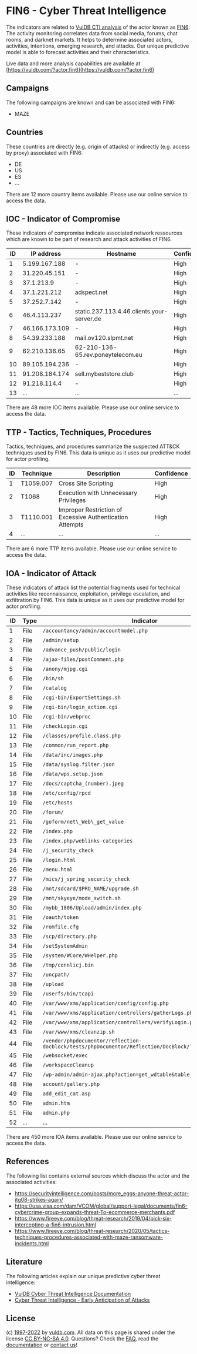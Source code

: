 # FIN6 - Cyber Threat Intelligence

The indicators are related to [VulDB CTI analysis](https://vuldb.com/?kb.cti) of the actor known as [FIN6](https://vuldb.com/?actor.fin6). The activity monitoring correlates data from social media, forums, chat rooms, and darknet markets. It helps to determine associated actors, activities, intentions, emerging research, and attacks. Our unique predictive model is able to forecast activities and their characteristics.

Live data and more analysis capabilities are available at [https://vuldb.com/?actor.fin6](https://vuldb.com/?actor.fin6)

## Campaigns

The following campaigns are known and can be associated with FIN6:

* MAZE

## Countries

These countries are directly (e.g. origin of attacks) or indirectly (e.g. access by proxy) associated with FIN6:

* DE
* US
* ES
* ...

There are 12 more country items available. Please use our online service to access the data.

## IOC - Indicator of Compromise

These indicators of compromise indicate associated network ressources which are known to be part of research and attack activities of FIN6.

ID | IP address | Hostname | Confidence
-- | ---------- | -------- | ----------
1 | 5.199.167.188 | - | High
2 | 31.220.45.151 | - | High
3 | 37.1.213.9 | - | High
4 | 37.1.221.212 | adspect.net | High
5 | 37.252.7.142 | - | High
6 | 46.4.113.237 | static.237.113.4.46.clients.your-server.de | High
7 | 46.166.173.109 | - | High
8 | 54.39.233.188 | mail.ov120.slpmt.net | High
9 | 62.210.136.65 | 62-210-136-65.rev.poneytelecom.eu | High
10 | 89.105.194.236 | - | High
11 | 91.208.184.174 | sell.mybeststore.club | High
12 | 91.218.114.4 | - | High
13 | ... | ... | ...

There are 48 more IOC items available. Please use our online service to access the data.

## TTP - Tactics, Techniques, Procedures

Tactics, techniques, and procedures summarize the suspected ATT&CK techniques used by FIN6. This data is unique as it uses our predictive model for actor profiling.

ID | Technique | Description | Confidence
-- | --------- | ----------- | ----------
1 | T1059.007 | Cross Site Scripting | High
2 | T1068 | Execution with Unnecessary Privileges | High
3 | T1110.001 | Improper Restriction of Excessive Authentication Attempts | High
4 | ... | ... | ...

There are 6 more TTP items available. Please use our online service to access the data.

## IOA - Indicator of Attack

These indicators of attack list the potential fragments used for technical activities like reconnaissance, exploitation, privilege escalation, and exfiltration by FIN6. This data is unique as it uses our predictive model for actor profiling.

ID | Type | Indicator | Confidence
-- | ---- | --------- | ----------
1 | File | `/accountancy/admin/accountmodel.php` | High
2 | File | `/admin/setup` | Medium
3 | File | `/advance_push/public/login` | High
4 | File | `/ajax-files/postComment.php` | High
5 | File | `/anony/mjpg.cgi` | High
6 | File | `/bin/sh` | Low
7 | File | `/catalog` | Medium
8 | File | `/cgi-bin/ExportSettings.sh` | High
9 | File | `/cgi-bin/login_action.cgi` | High
10 | File | `/cgi-bin/webproc` | High
11 | File | `/checkLogin.cgi` | High
12 | File | `/classes/profile.class.php` | High
13 | File | `/common/run_report.php` | High
14 | File | `/data/inc/images.php` | High
15 | File | `/data/syslog.filter.json` | High
16 | File | `/data/wps.setup.json` | High
17 | File | `/docs/captcha_(number).jpeg` | High
18 | File | `/etc/config/rpcd` | High
19 | File | `/etc/hosts` | Medium
20 | File | `/forum/` | Low
21 | File | `/goform/net\_Web\_get_value` | High
22 | File | `/index.php` | Medium
23 | File | `/index.php/weblinks-categories` | High
24 | File | `/j_security_check` | High
25 | File | `/login.html` | Medium
26 | File | `/menu.html` | Medium
27 | File | `/mics/j_spring_security_check` | High
28 | File | `/mnt/sdcard/$PRO_NAME/upgrade.sh` | High
29 | File | `/mnt/skyeye/mode_switch.sh` | High
30 | File | `/mybb_1806/Upload/admin/index.php` | High
31 | File | `/oauth/token` | Medium
32 | File | `/romfile.cfg` | Medium
33 | File | `/scp/directory.php` | High
34 | File | `/setSystemAdmin` | High
35 | File | `/system/WCore/WHelper.php` | High
36 | File | `/tmp/connlicj.bin` | High
37 | File | `/uncpath/` | Medium
38 | File | `/upload` | Low
39 | File | `/userfs/bin/tcapi` | High
40 | File | `/var/www/xms/application/config/config.php` | High
41 | File | `/var/www/xms/application/controllers/gatherLogs.php` | High
42 | File | `/var/www/xms/application/controllers/verifyLogin.php` | High
43 | File | `/var/www/xms/cleanzip.sh` | High
44 | File | `/vendor/phpdocumentor/reflection-docblock/tests/phpDocumentor/Reflection/DocBlock/Tag/LinkTagTeet.php` | High
45 | File | `/websocket/exec` | High
46 | File | `/workspaceCleanup` | High
47 | File | `/wp-admin/admin-ajax.php?action=get_wdtable&table_id=1` | High
48 | File | `account/gallery.php` | High
49 | File | `add_edit_cat.asp` | High
50 | File | `admin.htm` | Medium
51 | File | `admin.php` | Medium
52 | ... | ... | ...

There are 450 more IOA items available. Please use our online service to access the data.

## References

The following list contains external sources which discuss the actor and the associated activities:

* https://securityintelligence.com/posts/more_eggs-anyone-threat-actor-itg08-strikes-again/
* https://usa.visa.com/dam/VCOM/global/support-legal/documents/fin6-cybercrime-group-expands-threat-To-ecommerce-merchants.pdf
* https://www.fireeye.com/blog/threat-research/2019/04/pick-six-intercepting-a-fin6-intrusion.html
* https://www.fireeye.com/blog/threat-research/2020/05/tactics-techniques-procedures-associated-with-maze-ransomware-incidents.html

## Literature

The following articles explain our unique predictive cyber threat intelligence:

* [VulDB Cyber Threat Intelligence Documentation](https://vuldb.com/?kb.cti)
* [Cyber Threat Intelligence - Early Anticipation of Attacks](https://www.scip.ch/en/?labs.20201022)

## License

(c) [1997-2022](https://vuldb.com/?kb.changelog) by [vuldb.com](https://vuldb.com/?kb.about). All data on this page is shared under the license [CC BY-NC-SA 4.0](https://creativecommons.org/licenses/by-nc-sa/4.0/). Questions? Check the [FAQ](https://vuldb.com/?kb.faq), read the [documentation](https://vuldb.com/?kb) or [contact us](https://vuldb.com/?contact)!

